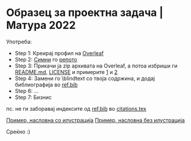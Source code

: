 # Образец за проектна задача | Матура 2022

Употреба:
* Step 1: Креирај профил на [Overleaf](https://www.overleaf.com/)
* Step 2: [Симни](https://github.com/jdamjan/kemal_matura/archive/refs/tags/v1.1.0.zip) го [репото](https://github.com/jdamjan/kemal_matura)
* Step 3: Прикачи ја zip архивата на Overleaf, а потоа избриши ги [README.md](https://github.com/jdamjan/kemal_matura/blob/main/README.md), [LICENSE](https://github.com/jdamjan/kemal_matura/blob/main/LICENSE) и примерите [1](https://github.com/jdamjan/kemal_matura/blob/main/matura%20project%20tp%20w_i.pdf) и [2](https://github.com/jdamjan/kemal_matura/blob/main/matura%20project%20tp%20wo_i.pdf)
* Step 4: Замени го \blindtext со твоја содржина, и додај библиографија во [ref.bib](https://github.com/jdamjan/kemal_matura/blob/main/ref.bib)
* Step 6: ...
* Step 7: Бизнис

пс. не ги заборавај индексите од [ref.bib](https://github.com/jdamjan/kemal_matura/blob/main/ref.bib) во [citations.tex](https://github.com/jdamjan/kemal_matura/blob/main/pages/citations.tex)

[Пример, насловна со илустрација](https://github.com/jdamjan/kemal_matura/blob/main/matura%20project%20tp%20w_i.pdf)
[Пример, насловна без илустрација](https://github.com/jdamjan/kemal_matura/blob/main/matura%20project%20tp%20wo_i.pdf)

Среќно :)
